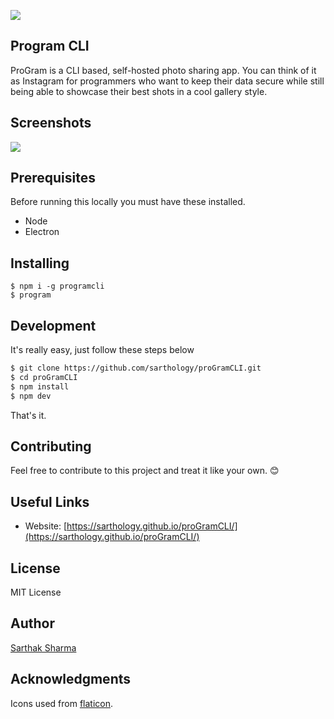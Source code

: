 ![](https://i.imgur.com/hVwW8R4.png)

## Program CLI

ProGram is a CLI based, self-hosted photo sharing app. You can think of it as Instagram for programmers who want to keep their data secure while still being able to showcase their best shots in a cool gallery style.

## Screenshots

![](https://i.imgur.com/pEvghU3.gif)

## Prerequisites

Before running this locally you must have these installed.

- Node
- Electron

## Installing

```
$ npm i -g programcli
$ program
```

## Development

It's really easy, just follow these steps below

```sh
$ git clone https://github.com/sarthology/proGramCLI.git
$ cd proGramCLI
$ npm install
$ npm dev
```

That's it.

## Contributing

Feel free to contribute to this project and treat it like your own. 😊

## Useful Links

* Website: [https://sarthology.github.io/proGramCLI/](https://sarthology.github.io/proGramCLI/)

## License

MIT License

## Author

[Sarthak Sharma](https://twitter.com/sarthology)

## Acknowledgments

Icons used from [flaticon](https://flaticon.com).
